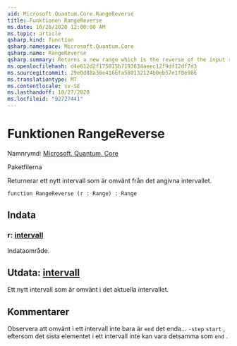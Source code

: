 ```yaml
---
uid: Microsoft.Quantum.Core.RangeReverse
title: Funktionen RangeReverse
ms.date: 10/26/2020 12:00:00 AM
ms.topic: article
qsharp.kind: function
qsharp.namespace: Microsoft.Quantum.Core
qsharp.name: RangeReverse
qsharp.summary: Returns a new range which is the reverse of the input range.
ms.openlocfilehash: d4e612d2f175015b7193634aeec12f9df12df7d3
ms.sourcegitcommit: 29e0d88a30e4166fa580132124b0eb57e1f0e986
ms.translationtype: MT
ms.contentlocale: sv-SE
ms.lasthandoff: 10/27/2020
ms.locfileid: "92727441"
---
```

# <a name="rangereverse-function"></a>Funktionen RangeReverse

Namnrymd: [Microsoft. Quantum. Core](xref:Microsoft.Quantum.Core)

Paketfilerna [](https://nuget.org/packages/)


Returnerar ett nytt intervall som är omvänt från det angivna intervallet.

```qsharp
function RangeReverse (r : Range) : Range
```


## <a name="input"></a>Indata

### <a name="r--range"></a>r: [intervall](xref:microsoft.quantum.lang-ref.range)

Indataområde.



## <a name="output--range"></a>Utdata: [intervall](xref:microsoft.quantum.lang-ref.range)

Ett nytt intervall som är omvänt i det aktuella intervallet.

## <a name="remarks"></a>Kommentarer

Observera att omvänt i ett intervall inte bara är `end` det enda... `-step` `start` , eftersom det sista elementet i ett intervall inte kan vara detsamma som `end` .